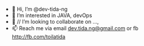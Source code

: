 - 👋 Hi, I’m @dev-tida-ng
- 👀 I’m interested in JAVA, devOps
- 💞️  // I’m looking to collaborate on ..., 
- 📫 Reach me via email dev.tida.ng@gmail.com or fb http://fb.com/toilatida

<!---
dev-tida-ng/dev-tida-ng is a ✨ special ✨ repository because its `README.md` (this file) appears on your GitHub profile.
You can click the Preview link to take a look at your changes.
--->
